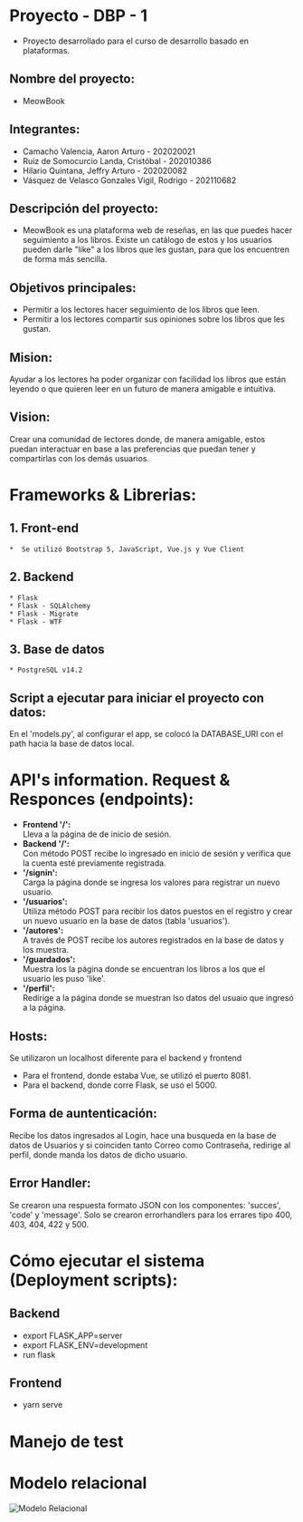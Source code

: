 # Proyecto - DBP - 1

- Proyecto desarrollado para el curso de desarrollo basado en plataformas.

## Nombre del proyecto:

- MeowBook

## Integrantes:

* Camacho Valencia, Aaron Arturo - 202020021
* Ruiz de Somocurcio Landa, Cristóbal - 202010386
* Hilario Quintana, Jeffry Arturo - 202020082
* Vásquez de Velasco Gonzales Vigil, Rodrigo - 202110682

## Descripción del proyecto:

   * MeowBook es una plataforma web de reseñas, en las que puedes hacer seguimiento a los libros. Existe un catálogo de estos y los usuarios pueden darle "like" a los libros que les gustan, para que los encuentren de forma más sencilla.

## Objetivos principales:

   * Permitir a los lectores hacer seguimiento de los libros que leen.
   * Permitir a los lectores compartir sus opiniones sobre los libros que les gustan.

## Mision:

Ayudar a los lectores ha poder organizar con facilidad los libros que están leyendo o que quieren leer en un futuro de manera amigable e intuitiva.

## Vision:

Crear una comunidad de lectores donde, de manera amigable, estos puedan interactuar  en base a las preferencias que puedan tener y compartirlas con los demás  usuarios.

# Frameworks & Librerias:

## 1. Front-end
    *  Se utilizó Bootstrap 5, JavaScript, Vue.js y Vue Client

## 2. Backend
    * Flask
    * Flask - SQLAlchemy
    * Flask - Migrate 
    * Flask - WTF

## 3. Base de datos
    * PostgreSQL v14.2

## Script a ejecutar para iniciar el proyecto con datos:

En el 'models.py', al configurar el app, se colocó la DATABASE_URI con el path hacia la base de datos local.

# API's information. Request & Responces (endpoints):

<ul>
            <li><strong>Frontend '/':</strong></li> Lleva a la página de de inicio de sesión.
            <li><strong>Backend '/':</strong></li> Con método POST recibe lo ingresado en inicio de sesión y verifica que la cuenta esté previamente registrada.
            <li><strong>'/signin':</strong></li> Carga la página donde se ingresa los valores para registrar un nuevo usuario.
            <li><strong>'/usuarios':</strong></li> Utiliza método POST para recibir los datos puestos en el registro y crear un nuevo usuario en la base de datos (tabla 'usuarios').
            <li><strong>'/autores':</strong></li> A través de POST recibe los autores registrados en la base de datos y los muestra.
            <li><strong>'/guardados':</strong></li> Muestra los la página donde se encuentran los libros a los que el usuario les puso 'like'.
            <li><strong>'/perfil':</strong></li> Redirige a la página donde se muestran lso datos del usuaio que ingresó a la página.
</ul>

## Hosts:

Se utilizaron un localhost diferente para el backend y frontend
   * Para el frontend, donde estaba Vue, se utilizó el puerto 8081.
   * Para el backend, donde corre Flask, se usó el 5000.

## Forma de auntenticación:

Recibe los datos ingresados al Login, hace una busqueda en la base de datos de Usuarios y si coinciden tanto Correo como Contraseña, redirige al perfil, donde manda los datos de dicho usuario.

## Error Handler:

Se crearon una respuesta formato JSON con los componentes: 'succes', 'code' y 'message'. 
Solo se crearon errorhandlers para los errares tipo 400, 403, 404, 422 y 500.

# Cómo ejecutar el sistema (Deployment scripts):

## Backend
   * export FLASK_APP=server
   * export FLASK_ENV=development
   * run flask

## Frontend
   * yarn serve
 
# Manejo de test

# Modelo relacional
![Modelo Relacional](https://user-images.githubusercontent.com/103542038/177927334-22d0a3b7-50cd-4e9a-974f-f2ae1a516e72.PNG)



